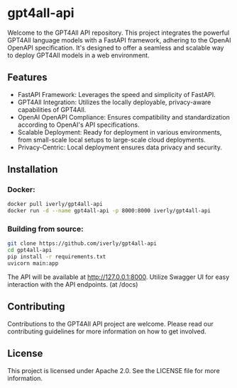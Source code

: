# gpt4all-api

Welcome to the GPT4All API repository. This project integrates the powerful GPT4All language models with a FastAPI framework, adhering to the OpenAI OpenAPI specification. It's designed to offer a seamless and scalable way to deploy GPT4All models in a web environment.

## Features

- FastAPI Framework: Leverages the speed and simplicity of FastAPI.
- GPT4All Integration: Utilizes the locally deployable, privacy-aware capabilities of GPT4All.
- OpenAI OpenAPI Compliance: Ensures compatibility and standardization according to OpenAI's API specifications.
- Scalable Deployment: Ready for deployment in various environments, from small-scale local setups to large-scale cloud deployments.
- Privacy-Centric: Local deployment ensures data privacy and security.

## Installation

### Docker:

```bash
docker pull iverly/gpt4all-api
docker run -d --name gpt4all-api -p 8000:8000 iverly/gpt4all-api
```

### Building from source:

```bash
git clone https://github.com/iverly/gpt4all-api
cd gpt4all-api
pip install -r requirements.txt
uvicorn main:app
```

The API will be available at http://127.0.0.1:8000.
Utilize Swagger UI for easy interaction with the API endpoints. (at /docs)

## Contributing

Contributions to the GPT4All API project are welcome. Please read our contributing guidelines for more information on how to get involved.

## License

This project is licensed under Apache 2.0. See the LICENSE file for more information.
